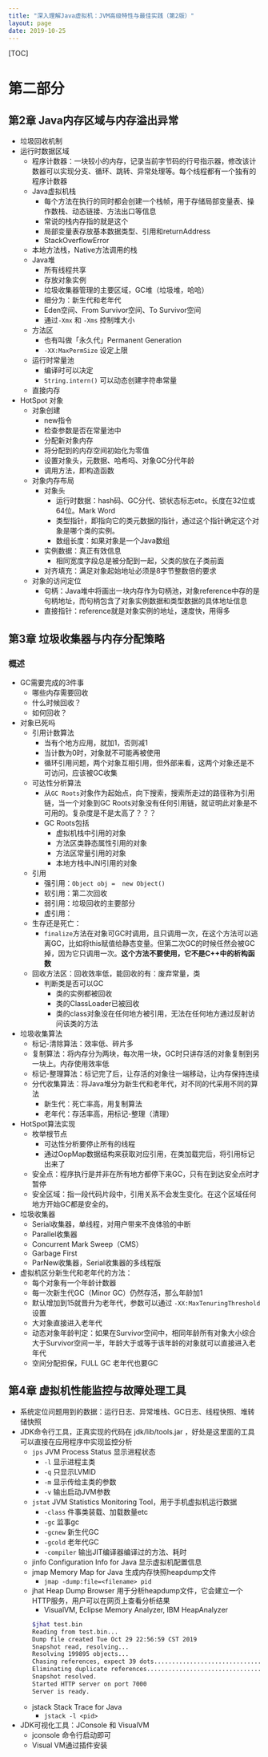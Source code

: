 ```yaml
---
title: "深入理解Java虚拟机：JVM高级特性与最佳实践（第2版）"
layout: page
date: 2019-10-25
---
```

[TOC]


# 第二部分

## 第2章 Java内存区域与内存溢出异常
- 垃圾回收机制
- 运行时数据区域
    - 程序计数器：一块较小的内存，记录当前字节码的行号指示器，修改该计数器可以实现分支、循环、跳转、异常处理等。每个线程都有一个独有的程序计数器
    - Java虚拟机栈
        - 每个方法在执行的同时都会创建一个栈帧，用于存储局部变量表、操作数栈、动态链接、方法出口等信息
        - 常说的栈内存指的就是这个
        - 局部变量表存放基本数据类型、引用和returnAddress
        - StackOverflowError
    - 本地方法栈，Native方法调用的栈
    - Java堆
        - 所有线程共享
        - 存放对象实例
        - 垃圾收集器管理的主要区域，GC堆（垃圾堆，哈哈）
        - 细分为：新生代和老年代
        - Eden空间、From Survivor空间、To Survivor空间
        - 通过`-Xmx` 和 `-Xms` 控制堆大小
    - 方法区
        - 也有叫做「永久代」Permanent Generation
        - `-XX:MaxPermSize` 设定上限
    - 运行时常量池
        - 编译时可以决定
        - `String.intern()` 可以动态创建字符串常量
    - 直接内存
- HotSpot 对象
    - 对象创建
        - new指令
        - 检查参数是否在常量池中
        - 分配新对象内存
        - 将分配到的内存空间初始化为零值
        - 设置对象头，元数据、哈希吗、对象GC分代年龄
        - 调用<init>方法，即构造函数
    - 对象内存布局
        - 对象头
            - 运行时数据：hash码、GC分代、锁状态标志etc。长度在32位或64位。Mark Word
            - 类型指针，即指向它的类元数据的指针，通过这个指针确定这个对象是哪个类的实例。
            - 数组长度：如果对象是一个Java数组
        - 实例数据：真正有效信息
            - 相同宽度字段总是被分配到一起，父类的放在子类前面
        - 对齐填充：满足对象起始地址必须是8字节整数倍的要求
    - 对象的访问定位
        - 句柄：Java堆中将画出一块内存作为句柄池，对象reference中存的是句柄地址，而句柄包含了对象实例数据和类型数据的具体地址信息
        - 直接指针：reference就是对象实例的地址，速度快，用得多

## 第3章 垃圾收集器与内存分配策略
### 概述
- GC需要完成的3件事
    - 哪些内存需要回收
    - 什么时候回收？
    - 如何回收？
- 对象已死吗
    - 引用计数算法
        - 当有个地方应用，就加1，否则减1
        - 当计数为0时，对象就不可能再被使用
        - 循环引用问题，两个对象互相引用，但外部来看，这两个对象还是不可访问，应该被GC收集
    - 可达性分析算法
        - 从`GC Roots`对象作为起始点，向下搜索，搜索所走过的路径称为引用链，当一个对象到GC Roots对象没有任何引用链，就证明此对象是不可用的。复杂度是不是太高了？？？
        - GC Roots包括
            - 虚拟机栈中引用的对象
            - 方法区类静态属性引用的对象
            - 方法区常量引用的对象
            - 本地方栈中JNI引用的对象
    - 引用
        - 强引用：`Object obj =  new Object()`
        - 软引用：第二次回收
        - 弱引用：垃圾回收的主要部分
        - 虚引用：
    - 生存还是死亡：
        - `finalize`方法在对象可GC时调用，且只调用一次，在这个方法可以逃离GC，比如将this赋值给静态变量。但第二次GC的时候任然会被GC掉，因为它只调用一次。**这个方法不要使用，它不是C++中的析构函数**
    - 回收方法区：回收效率低，能回收的有：废弃常量，类
        - 判断类是否可以GC
            - 类的实例都被回收
            - 类的ClassLoader已被回收
            - 类的class对象没在任何地方被引用，无法在任何地方通过反射访问该类的方法
- 垃圾收集算法
    - 标记-清除算法：效率低、碎片多
    - 复制算法：将内存分为两块，每次用一块，GC时只讲存活的对象复制到另一块上。内存使用效率低
    - 标记-整理算法：标记完了后，让存活的对象往一端移动，让内存保持连续
    - 分代收集算法：将Java堆分为新生代和老年代，对不同的代采用不同的算法
        - 新生代：死亡率高，用复制算法
        - 老年代：存活率高，用标记-整理（清理）
- HotSpot算法实现
    - 枚举根节点
        - 可达性分析要停止所有的线程
        - 通过OopMap数据结构来获取对应引用，在类加载完后，将引用标记出来了
    - 安全点：程序执行是并非在所有地方都停下来GC，只有在到达安全点时才暂停
    - 安全区域：指一段代码片段中，引用关系不会发生变化。在这个区域任何地方开始GC都是安全的。
- 垃圾收集器
    - Serial收集器，单线程，对用户带来不良体验的中断
    - Parallel收集器
    - Concurrent Mark Sweep（CMS）
    - Garbage First
    - ParNew收集器，Serial收集器的多线程版
- 虚拟机区分新生代和老年代的方法：
    - 每个对象有一个年龄计数器
    - 每一次新生代GC（Minor GC）仍然存活，那么年龄加1
    - 默认增加到15就晋升为老年代，参数可以通过 `-XX:MaxTenuringThreshold` 设置
    - 大对象直接进入老年代
    - 动态对象年龄判定：如果在Survivor空间中，相同年龄所有对象大小综合大于Survivor空间一半，年龄大于或等于该年龄的对象就可以直接进入老年代
    - 空间分配担保，FULL GC 老年代也要GC
    
    
       
## 第4章 虚拟机性能监控与故障处理工具
- 系统定位问题用到的数据：运行日志、异常堆栈、GC日志、线程快照、堆转储快照
- JDK命令行工具，正真实现的代码在 jdk/lib/tools.jar ，好处是这里面的工具可以直接在应用程序中实现监控分析
    - `jps` JVM Process Status 显示进程状态
        - `-l` 显示进程主类
        - `-q` 只显示LVMID
        - `-m` 显示传给主类的参数
        - `-v` 输出启动JVM参数
    - `jstat` JVM Statistics Monitoring Tool，用于手机虚拟机运行数据
        - `-class` 件事类装载、加载数量etc
        - `-gc` 监事gc
        - `-gcnew` 新生代GC
        - `-gcold` 老年代GC
        - `-compiler` 输出JIT编译器编译过的方法、耗时
    - jinfo Configuration Info for Java 显示虚拟机配置信息
    - jmap Memory Map for Java 生成内存快照heapdump文件
        - `jmap -dump:file=<filename> pid`
    - jhat Heap Dump Browser 用于分析heapdump文件，它会建立一个HTTP服务，用户可以在网页上查看分析结果
        - VisualVM, Eclipse Memory Analyzer, IBM HeapAnalyzer
        ```bash
        $jhat test.bin 
        Reading from test.bin...
        Dump file created Tue Oct 29 22:56:59 CST 2019
        Snapshot read, resolving...
        Resolving 199895 objects...
        Chasing references, expect 39 dots.......................................
        Eliminating duplicate references.......................................
        Snapshot resolved.
        Started HTTP server on port 7000
        Server is ready.
        ```
    - jstack Stack Trace for Java
        - `jstack -l <pid>`
- JDK可视化工具：JConsole 和 VisualVM
    - jconsole 命令行启动即可
    - Visual VM通过插件安装
    
